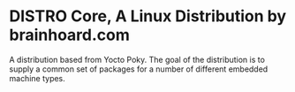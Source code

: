 # DISTRO Core, A Linux Distribution by brainhoard.com

A distribution based from Yocto Poky. The goal of the distribution is to supply a common
set of packages for a number of different embedded machine types.
